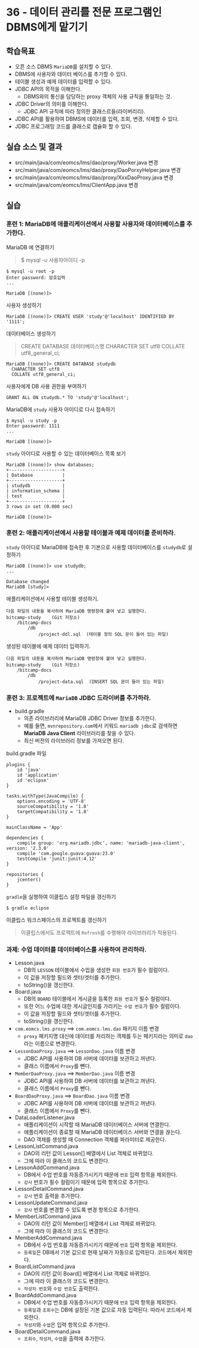# 36 - 데이터 관리를 전문 프로그램인 DBMS에게 맡기기

## 학습목표

- 오픈 소스 DBMS `MariaDB`를 설치할 수 있다.
- DBMS에 사용자와 데이터 베이스를 추가할 수 있다.
- 테이블 생성과 예제 데이터를 입력할 수 있다.
- JDBC API의 목적을 이해한다.
   - DBMS와의 통신을 담당하는 proxy 객체의 사용 규칙을 통일하는 것.
- JDBC Driver의 의미를 이해한다.
   - JDBC API 규칙에 따라 정의한 클래스르들(라이버리리).
- JDBC API를 활용하여 DBMS에 데이터를 입력, 조회, 변경, 삭제할 수 있다.
- JDBC 프로그래밍 코드를 클래스로 캡슐화 할 수 있다.

## 실습 소스 및 결과

- src/main/java/com/eomcs/lms/dao/proxy/Worker.java 변경
- src/main/java/com/eomcs/lms/dao/proxy/DaoPorxyHelper.java 변경
- src/main/java/com/eomcs/lms/dao/proxy/XxxDaoProxy.java 변경
- src/main/java/com/eomcs/lms/ClientApp.java 변경

## 실습

### 훈련 1: MariaDB에 애플리케이션에서 사용할 사용자와 데이터베이스를 추가한다.

MariaDB 에 연결하기 

> $ mysql -u 사용자아이디 -p

```
$ mysql -u root -p
Enter password: 암호입력
...

MariaDB [(none)]>
```

사용자 생성하기

```
MariaDB [(none)]> CREATE USER 'study'@'localhost' IDENTIFIED BY '1111';
```
데이터베이스 생성하기

> CREATE DATABASE 데이터베이스명 CHARACTER SET utf8 COLLATE utf8_general_ci;

```
MariaDB [(none)]> CREATE DATABASE studydb
  CHARACTER SET utf8
  COLLATE utf8_general_ci;
```

사용자에게 DB 사용 권한을 부여하기

```
GRANT ALL ON studydb.* TO 'study'@'localhost';
```

MariaDB에 `study` 사용자 아이디로 다시 접속하기

```
$ mysql -u study -p
Enter password: 1111
...

MariaDB [(none)]>
```

`study` 아이디로 사용할 수 있는 데이터베이스 목록 보기

```
MariaDB [(none)]> show databases;
+--------------------+
| Database           |
+--------------------+
| studydb            |
| information_schema |
| test               |
+--------------------+
3 rows in set (0.000 sec)

MariaDB [(none)]> 
```



### 훈련 2: 애플리케이션에서 사용할 테이블과 예제 데이터를 준비하라.

`study` 아이디로 MariaDB에 접속한 후 기본으로 사용할 데이터베이스를 `studydb`로 설정하기

```
MariaDB [(none)]> use studydb;
...

Database changed
MariaDB [study]> 
```

애플리케이션에서 사용할 테이블 생성하기. 

```
다음 파일의 내용을 복사하여 MariaDB 명령창에 붙여 넣고 실행한다.
bitcamp-study    (Git 저장소)
    /bitcamp-docs
        /db
            /project-ddl.sql  (테이블 정의 SQL 문이 들어 있는 파일)
```

생성된 테이블에 예제 데이터 입력하기. 

```
다음 파일의 내용을 복사하여 MariaDB 명령창에 붙여 넣고 실행한다.
bitcamp-study    (Git 저장소)
    /bitcamp-docs
        /db
            /project-data.sql  (INSERT SQL 문이 들어 있는 파일)
```

### 훈련 3: 프로젝트에 `MariaDB` JDBC 드라이버를 추가하라.

- build.gradle
  - 의존 라이브러리에 MariaDB JDBC Driver 정보를 추가한다.
  - 예를 들면, `mvnrepository.com`에서 키워드 `mariadb jdbc`로 검색하면 **MariaDB Java Client** 라이브러리를 찾을 수 있다.
  - 최신 버전의 라이브러리 정보를 가져오면 된다.

build.gradle 파일

```
plugins {
    id 'java'
    id 'application'
    id 'eclipse'
}

tasks.withType(JavaCompile) {
    options.encoding = 'UTF-8'
    sourceCompatibility = '1.8'
    targetCompatibility = '1.8'
}

mainClassName = 'App'

dependencies {
    compile group: 'org.mariadb.jdbc', name: 'mariadb-java-client', version: '2.3.0'
    compile 'com.google.guava:guava:23.0'
    testCompile 'junit:junit:4.12'
}

repositories {
    jcenter()
}
```

`gradle`을 실행하여 이클립스 설정 파일을 갱신하기

```
$ gradle eclipse
```

이클립스 워크스페이스의 프로젝트를 갱신하기

> 이클립스에서도 프로젝트에 `Refresh`를 수행해야 라이브러리가 적용된다.

### 과제: 수업 데이터를 데이터베이스를 사용하여 관리하라.

- Lesson.java
  - DB의 `LESSON` 테이블에서 수업을 생성한 `회원 번호`가 필수 컬럼이다.
  - 이 값을 저장할 필드와 셋터/겟터를 추가한다.
  - toString()을 갱신한다.
- Board.java
  - DB의 `BOARD` 테이블에서 게시글을 등록한 `회원 번호`가 필수 컬럼이다.
  - 또한 어느 수업에 대한 게시글인지를 가리키는 `수업 번호`가 필수 컬럼이다.
  - 이 값을 저장할 필드와 셋터/겟터를 추가한다.
  - toString()을 갱신한다.
- `com.eomcs.lms.proxy` ==> `com.eomcs.lms.dao` 패키지 이름 변경
  - `proxy` 패키지명 대신에 데이터를 처리하는 객체를 두는 패키지라는 의미로 `dao` 라는 이름으로 변경한다.
- `LessonDaoProxy.java` ==> `LessonDao.java` 이름 변경
  - JDBC API를 사용하여 DB 서버에 데이터를 보관하고 꺼낸다.
  - 클래스 이름에서 `Proxy`를 뺀다.
- `MemberDaoProxy.java` ==> `MemberDao.java` 이름 변경
  - JDBC API를 사용하여 DB 서버에 데이터를 보관하고 꺼낸다.
  - 클래스 이름에서 `Proxy`를 뺀다.
- `BoardDaoProxy.java` ==> `BoardDao.java` 이름 변경
  - JDBC API를 사용하여 DB 서버에 데이터를 보관하고 꺼낸다.
  - 클래스 이름에서 `Proxy`를 뺀다.
- DataLoaderListener.java
  - 애플리케이션이 시작할 때 MariaDB 데이터베이스 서버에 연결한다.
  - 애플리케이션이 종료할 때 MariaDB 데이터베이스 서버와 연결을 끊는다.
  - DAO 객체를 생성할 때 Connection 객체를 파라미터로 제공한다.
- LessonListCommand.java
  - DAO의 리턴 값이 Lesson[] 배열에서 List 객체로 바뀌었다.
  - 그에 따라 이 클래스의 코드도 변경한다.
- LessonAddCommand.java
  - DB에서 수업 번호를 자동증가시키기 때문에 `번호` 입력 항목을 제외한다.
  - `강사` 번호가 필수 컬럼이기 때문에 입력 항목으로 추가한다.
- LessonDetailCommand.java
  - `강사` 번호 출력을 추가한다.
- LessonUpdateCommand.java
  - `강사` 번호를 변경할 수 있도록 변경 항목으로 추가한다.
- MemberListCommand.java
  - DAO의 리턴 값이 Member[] 배열에서 List 객체로 바뀌었다.
  - 그에 따라 이 클래스의 코드도 변경한다.
- MemberAddCommand.java
  - DB에서 수업 번호를 자동증가시키기 때문에 `번호` 입력 항목을 제외한다.
  - `등록일`은 DB에서 기본 값으로 현재 날짜가 자동으로 입력된다. 코드에서 제외한다.
- BoardListCommand.java
  - DAO의 리턴 값이 Board[] 배열에서 List 객체로 바뀌었다.
  - 그에 따라 이 클래스의 코드도 변경한다.
  - `작성자 번호`와 `수업 번호`도 출력한다.
 - BoardAddCommand.java
   - DB에서 수업 번호를 자동증가시키기 때문에 `번호` 입력 항목을 제외한다.
   - `등록일`과 `조회수`는 DB에 설정된 기본 값으로 자동 입력된다. 따라서 코드에서 제외한다.
   - `작성자`와 `수업`은 입력 항목으로 추가한다. 
- BoardDetailCommand.java
  - `조회수`, `작성자`, `수업`을 출력에 추가한다.  

